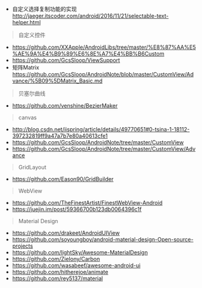 - 自定义选择复制功能的实现    http://jaeger.itscoder.com/android/2016/11/21/selectable-text-helper.html

> 自定义控件
- https://github.com/XXApple/AndroidLibs/tree/master/%E8%87%AA%E5%AE%9A%E4%B9%89%E6%8E%A7%E4%BB%B6Custom
- https://github.com/GcsSloop/ViewSupport
- 矩阵Matrix    https://github.com/GcsSloop/AndroidNote/blob/master/CustomView/Advance/%5B09%5DMatrix_Basic.md


> 贝塞尔曲线
- https://github.com/venshine/BezierMaker

> canvas
- http://blog.csdn.net/iispring/article/details/49770651#0-tsina-1-18112-397232819ff9a47a7b7e80a40613cfe1
- https://github.com/GcsSloop/AndroidNote/tree/master/CustomView
- https://github.com/GcsSloop/AndroidNote/tree/master/CustomView/Advance

> GridLayout
- https://github.com/Eason90/GridBuilder


> WebView
- https://github.com/TheFinestArtist/FinestWebView-Android
- https://juejin.im/post/59366700b123db0064396c1f

> Material Design
- https://github.com/drakeet/AndroidUIView
- https://github.com/soyoungboy/android-material-design-Open-source-projects
- https://github.com/lightSky/Awesome-MaterialDesign
- https://github.com/ZieIony/Carbon
- https://github.com/wasabeef/awesome-android-ui
- https://github.com/hitherejoe/animate
- https://github.com/rey5137/material

